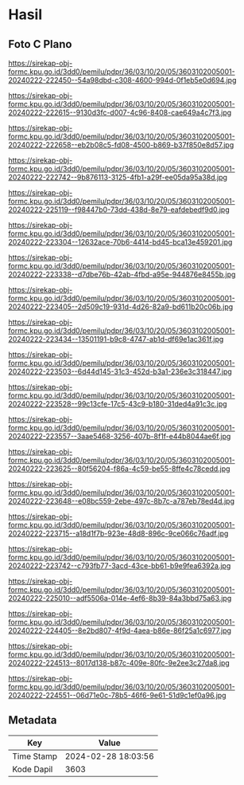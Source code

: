 # Hasil

## Foto C Plano

https://sirekap-obj-formc.kpu.go.id/3dd0/pemilu/pdpr/36/03/10/20/05/3603102005001-20240222-222450--54a98dbd-c308-4600-994d-0f1eb5e0d694.jpg

https://sirekap-obj-formc.kpu.go.id/3dd0/pemilu/pdpr/36/03/10/20/05/3603102005001-20240222-222615--9130d3fc-d007-4c96-8408-cae649a4c7f3.jpg

https://sirekap-obj-formc.kpu.go.id/3dd0/pemilu/pdpr/36/03/10/20/05/3603102005001-20240222-222658--eb2b08c5-fd08-4500-b869-b37f850e8d57.jpg

https://sirekap-obj-formc.kpu.go.id/3dd0/pemilu/pdpr/36/03/10/20/05/3603102005001-20240222-222742--9b876113-3125-4fb1-a29f-ee05da95a38d.jpg

https://sirekap-obj-formc.kpu.go.id/3dd0/pemilu/pdpr/36/03/10/20/05/3603102005001-20240222-225119--f98447b0-73dd-438d-8e79-eafdebedf9d0.jpg

https://sirekap-obj-formc.kpu.go.id/3dd0/pemilu/pdpr/36/03/10/20/05/3603102005001-20240222-223304--12632ace-70b6-4414-bd45-bca13e459201.jpg

https://sirekap-obj-formc.kpu.go.id/3dd0/pemilu/pdpr/36/03/10/20/05/3603102005001-20240222-223338--d7dbe76b-42ab-4fbd-a95e-944876e8455b.jpg

https://sirekap-obj-formc.kpu.go.id/3dd0/pemilu/pdpr/36/03/10/20/05/3603102005001-20240222-223405--2d509c19-931d-4d26-82a9-bd611b20c06b.jpg

https://sirekap-obj-formc.kpu.go.id/3dd0/pemilu/pdpr/36/03/10/20/05/3603102005001-20240222-223434--13501191-b9c8-4747-ab1d-df69e1ac361f.jpg

https://sirekap-obj-formc.kpu.go.id/3dd0/pemilu/pdpr/36/03/10/20/05/3603102005001-20240222-223503--6d44d145-31c3-452d-b3a1-236e3c318447.jpg

https://sirekap-obj-formc.kpu.go.id/3dd0/pemilu/pdpr/36/03/10/20/05/3603102005001-20240222-223528--99c13cfe-17c5-43c9-b180-31ded4a91c3c.jpg

https://sirekap-obj-formc.kpu.go.id/3dd0/pemilu/pdpr/36/03/10/20/05/3603102005001-20240222-223557--3aae5468-3256-407b-8f1f-e44b8044ae6f.jpg

https://sirekap-obj-formc.kpu.go.id/3dd0/pemilu/pdpr/36/03/10/20/05/3603102005001-20240222-223625--80f56204-f86a-4c59-be55-8ffe4c78cedd.jpg

https://sirekap-obj-formc.kpu.go.id/3dd0/pemilu/pdpr/36/03/10/20/05/3603102005001-20240222-223648--e08bc559-2ebe-497c-8b7c-a787eb78ed4d.jpg

https://sirekap-obj-formc.kpu.go.id/3dd0/pemilu/pdpr/36/03/10/20/05/3603102005001-20240222-223715--a18d1f7b-923e-48d8-896c-9ce066c76adf.jpg

https://sirekap-obj-formc.kpu.go.id/3dd0/pemilu/pdpr/36/03/10/20/05/3603102005001-20240222-223742--c793fb77-3acd-43ce-bb61-b9e9fea6392a.jpg

https://sirekap-obj-formc.kpu.go.id/3dd0/pemilu/pdpr/36/03/10/20/05/3603102005001-20240222-225010--adf5506a-014e-4ef6-8b39-84a3bbd75a63.jpg

https://sirekap-obj-formc.kpu.go.id/3dd0/pemilu/pdpr/36/03/10/20/05/3603102005001-20240222-224405--8e2bd807-4f9d-4aea-b86e-86f25a1c6977.jpg

https://sirekap-obj-formc.kpu.go.id/3dd0/pemilu/pdpr/36/03/10/20/05/3603102005001-20240222-224513--8017d138-b87c-409e-80fc-9e2ee3c27da8.jpg

https://sirekap-obj-formc.kpu.go.id/3dd0/pemilu/pdpr/36/03/10/20/05/3603102005001-20240222-224551--06d71e0c-78b5-46f6-9e61-51d9c1ef0a96.jpg


## Metadata

| Key        | Value               |
| ---------- | ------------------- |
| Time Stamp | 2024-02-28 18:03:56 |
| Kode Dapil | 3603                |



